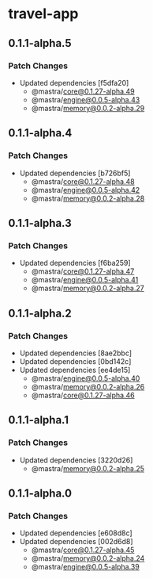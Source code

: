 # travel-app

## 0.1.1-alpha.5

### Patch Changes

- Updated dependencies [f5dfa20]
  - @mastra/core@0.1.27-alpha.49
  - @mastra/engine@0.0.5-alpha.43
  - @mastra/memory@0.0.2-alpha.29

## 0.1.1-alpha.4

### Patch Changes

- Updated dependencies [b726bf5]
  - @mastra/core@0.1.27-alpha.48
  - @mastra/engine@0.0.5-alpha.42
  - @mastra/memory@0.0.2-alpha.28

## 0.1.1-alpha.3

### Patch Changes

- Updated dependencies [f6ba259]
  - @mastra/core@0.1.27-alpha.47
  - @mastra/engine@0.0.5-alpha.41
  - @mastra/memory@0.0.2-alpha.27

## 0.1.1-alpha.2

### Patch Changes

- Updated dependencies [8ae2bbc]
- Updated dependencies [0bd142c]
- Updated dependencies [ee4de15]
  - @mastra/engine@0.0.5-alpha.40
  - @mastra/memory@0.0.2-alpha.26
  - @mastra/core@0.1.27-alpha.46

## 0.1.1-alpha.1

### Patch Changes

- Updated dependencies [3220d26]
  - @mastra/memory@0.0.2-alpha.25

## 0.1.1-alpha.0

### Patch Changes

- Updated dependencies [e608d8c]
- Updated dependencies [002d6d8]
  - @mastra/core@0.1.27-alpha.45
  - @mastra/memory@0.0.2-alpha.24
  - @mastra/engine@0.0.5-alpha.39

